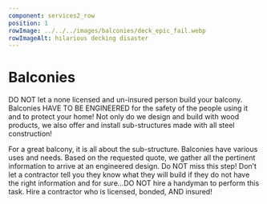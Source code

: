 ```yaml
---
component: services2_row
position: 1
rowImage: ../../../images/balconies/deck_epic_fail.webp
rowImageAlt: hilarious decking disaster
---
```

#  Balconies

DO NOT let a none licensed and un-insured person build your balcony. Balconies HAVE TO BE ENGINEERED for the safety of the people using it and to protect your home! Not only do we design and build with wood products, we also offer and install sub-structures made with all steel construction!

For a great balcony, it is all about the sub-structure. Balconies have various uses and needs. Based on the requested quote, we gather all the pertinent information to arrive at an engineered design. Do NOT miss this step! Don’t let a contractor tell you they know what they will build if they do not have the right information and for sure…DO NOT hire a handyman to perform this task. Hire a contractor who is licensed, bonded, AND insured!

